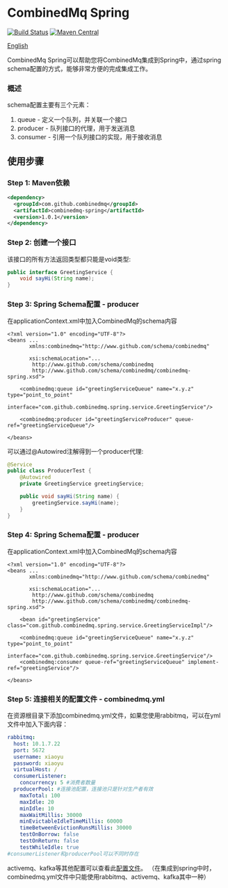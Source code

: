 CombinedMq Spring
========================
[![Build Status](https://travis-ci.com/combinedmq/combinedmq-spring.svg?branch=master)](https://travis-ci.com/combinedmq/combinedmq-spring)
[![Maven Central](https://img.shields.io/maven-central/v/com.github.combinedmq/combinedmq-spring.svg?label=Maven%20Central)](https://search.maven.org/search?q=g:%22com.github.combinedmq%22%20AND%20a:%22combinedmq-spring%22)

[English](https://github.com/combinedmq/combinedmq-spring/blob/master/README.md)

CombinedMq Spring可以帮助您将CombinedMq集成到Spring中，通过spring schema配置的方式，能够非常方便的完成集成工作。

### 概述

schema配置主要有三个元素：
1. queue - 定义一个队列，并关联一个接口
2. producer - 队列接口的代理，用于发送消息
3. consumer - 引用一个队列接口的实现，用于接收消息
## 使用步骤
### Step 1: Maven依赖
```xml
<dependency>
  <groupId>com.github.combinedmq</groupId>
  <artifactId>combinedmq-spring</artifactId>
  <version>1.0.1</version>
</dependency>
```
### Step 2: 创建一个接口
该接口的所有方法返回类型都只能是void类型:
```java
public interface GreetingService {
    void sayHi(String name);
}
```
### Step 3: Spring Schema配置 - producer
在applicationContext.xml中加入CombinedMq的schema内容
```
<?xml version="1.0" encoding="UTF-8"?>
<beans ...
       xmlns:combinedmq="http://www.github.com/schema/combinedmq"

       xsi:schemaLocation="...
		http://www.github.com/schema/combinedmq
        http://www.github.com/schema/combinedmq/combinedmq-spring.xsd">

    <combinedmq:queue id="greetingServiceQueue" name="x.y.z" type="point_to_point"
                      interface="com.github.combinedmq.spring.service.GreetingService"/>

    <combinedmq:producer id="greetingServiceProducer" queue-ref="greetingServiceQueue"/>

</beans>
```
可以通过@Autowired注解得到一个producer代理:
```java
@Service
public class ProducerTest {
    @Autowired
    private GreetingService greetingService;

    public void sayHi(String name) {
        greetingService.sayHi(name);
    }
}
```
### Step 4: Spring Schema配置 - producer
在applicationContext.xml中加入CombinedMq的schema内容

```
<?xml version="1.0" encoding="UTF-8"?>
<beans ...
       xmlns:combinedmq="http://www.github.com/schema/combinedmq"

       xsi:schemaLocation="...
		http://www.github.com/schema/combinedmq
        http://www.github.com/schema/combinedmq/combinedmq-spring.xsd">

    <bean id="greetingService" class="com.github.combinedmq.spring.service.GreetingServiceImpl"/>

    <combinedmq:queue id="greetingServiceQueue" name="x.y.z" type="point_to_point"
                      interface="com.github.combinedmq.spring.service.GreetingService"/>
    <combinedmq:consumer queue-ref="greetingServiceQueue" implement-ref="greetingService"/>

</beans>
```
### Step 5: 连接相关的配置文件 - combinedmq.yml
在资源根目录下添加combinedmq.yml文件，如果您使用rabbitmq，可以在yml文件中加入下面内容：
 
```yaml
rabbitmq:
  host: 10.1.7.22
  port: 5672
  username: xiaoyu
  password: xiaoyu
  virtualHost: /
  consumerListener:
    concurrency: 5 #消费者数量
  producerPool: #连接池配置，连接池只是针对生产者有效
    maxTotal: 100
    maxIdle: 20
    minIdle: 10
    maxWaitMillis: 30000
    minEvictableIdleTimeMillis: 60000
    timeBetweenEvictionRunsMillis: 30000
    testOnBorrow: false
    testOnReturn: false
    testWhileIdle: true
#consumerListener和producerPool可以不同时存在
```
activemq、kafka等其他配置可以查看此[配置文件](https://github.com/combinedmq/combinedmq/blob/master/src/test/resources/combinedmq.yml)。
（在集成到spring中时，combinedmq.yml文件中只能使用rabbitmq、activemq、kafka其中一种）